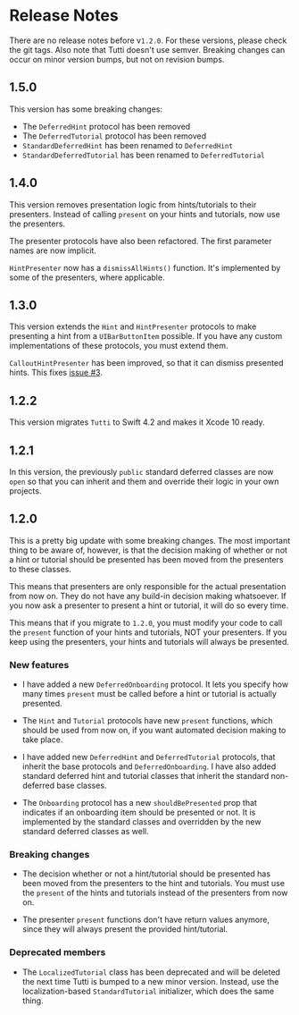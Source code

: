 # Release Notes

There are no release notes before v`1.2.0`. For these versions, please check the
git tags. Also note that Tutti doesn't use semver. Breaking changes can occur on
minor version bumps, but not on revision bumps.




## 1.5.0

This version has some breaking changes:

* The `DeferredHint` protocol has been removed
* The `DeferredTutorial` protocol has been removed
* `StandardDeferredHint` has been renamed to `DeferredHint`
* `StandardDeferredTutorial` has been renamed to `DeferredTutorial`



## 1.4.0

This version removes presentation logic from hints/tutorials to their presenters.
Instead of calling `present` on your hints and tutorials, now use the presenters.

The presenter protocols have also been refactored. The first parameter names are
now implicit.

`HintPresenter` now has a `dismissAllHints()` function. It's implemented by some
of the presenters, where applicable.



## 1.3.0

This version extends the `Hint` and `HintPresenter` protocols to make presenting
a hint from a `UIBarButtonItem` possible. If you have any custom implementations
of these protocols, you must extend them.

`CalloutHintPresenter` has been improved, so that it can dismiss presented hints.
This fixes [issue #3](https://github.com/danielsaidi/Tutti/issues/3).



## 1.2.2

This version migrates `Tutti` to Swift 4.2 and makes it Xcode 10 ready.



## 1.2.1

In this version, the previously `public` standard deferred classes are now `open`
so that you can inherit and them and override their logic in your own projects.



## 1.2.0

This is a pretty big update with some breaking changes. The most important thing
to be aware of, however, is that the decision making of whether or not a hint or
tutorial should be presented has been moved from the presenters to these classes.

This means that presenters are only responsible for the actual presentation from
now on. They do not have any build-in decision making whatsoever. If you now ask
a presenter to present a hint or tutorial, it will do so every time.

This means that if you migrate to `1.2.0`, you must modify your code to call the
`present` function of your hints and tutorials, NOT your presenters. If you keep
using the presenters, your hints and tutorials will always be presented.


### New features

- I have added a new `DeferredOnboarding` protocol. It lets you specify how many
times `present` must be called before a hint or tutorial is actually presented.

- The `Hint` and `Tutorial` protocols have new `present` functions, which should
be used from now on, if you want automated decision making to take place.

- I have added new `DeferredHint` and `DeferredTutorial` protocols, that inherit
the base protocols and `DeferredOnboarding`. I have also added standard deferred
hint and tutorial classes that inherit the standard non-deferred base classes.

- The `Onboarding` protocol has a new `shouldBePresented` prop that indicates if
an onboarding item should be presented or not. It is implemented by the standard
classes and overridden by the new standard deferred classes as well.


### Breaking changes

- The decision whether or not a hint/tutorial should be presented has been moved
from the presenters to the hint and tutorials. You must use the `present` of the
hints and tutorials instead of the presenters from now on.

- The presenter `present` functions don't have return values anymore, since they
will always present the provided hint/tutorial.


### Deprecated members

- The `LocalizedTutorial` class has been deprecated and will be deleted the next
time Tutti is bumped to a new minor version. Instead, use the localization-based
`StandardTutorial` initializer, which does the same thing.